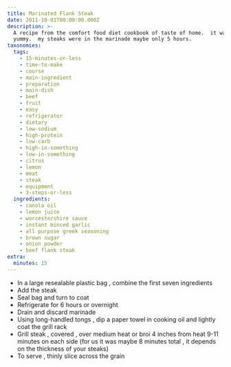 ```yaml
---
title: Marinated Flank Steak
date: 2011-10-01T00:00:00.000Z
description: >-
  A recipe from the comfort food diet cookbook of taste of home.  it was so
  yummy.  my steaks were in the marinade maybe only 5 hours.
taxonomies:
  tags:
    - 15-minutes-or-less
    - time-to-make
    - course
    - main-ingredient
    - preparation
    - main-dish
    - beef
    - fruit
    - easy
    - refrigerator
    - dietary
    - low-sodium
    - high-protein
    - low-carb
    - high-in-something
    - low-in-something
    - citrus
    - lemon
    - meat
    - steak
    - equipment
    - 3-steps-or-less
  ingredients:
    - canola oil
    - lemon juice
    - worcestershire sauce
    - instant minced garlic
    - all purpose greek seasoning
    - brown sugar
    - onion powder
    - beef flank steak
extra:
  minutes: 15
---
```

 - In a large resealable plastic bag , combine the first seven ingredients
 - Add the steak
 - Seal bag and turn to coat
 - Refrigerate for 6 hours or overnight
 - Drain and discard marinade
 - Using long-handled tongs , dip a paper towel in cooking oil and lightly coat the grill rack
 - Grill steak , covered , over medium heat or broi 4 inches from heat 9-11 minutes on each side (for us it was maybe 8 minutes total , it depends on the thickness of your steaks)
 - To serve , thinly slice across the grain
